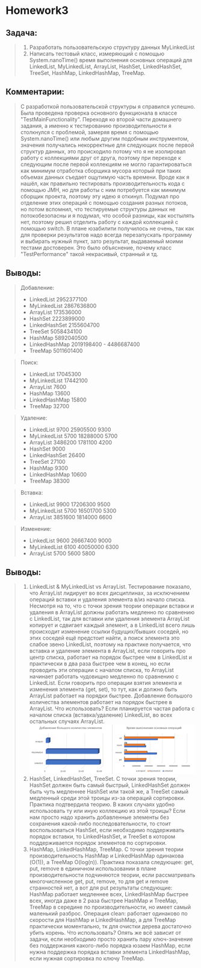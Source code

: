 # Homework3

## Задача: 
> 1. Разработать пользовательскую структуру данных MyLinkedList
> 2. Написать тестовый класс, измеряющий с помощью System.nanoTime()
> время выполнения основных операций для LinkedList, MyLinkedList, ArrayList, HashSet, LinkedHashSet, TreeSet, HashMap, LinkedHashMap, TreeMap.

## Комментарии:
>С разработкой пользовательской структуры я справился успешно. Была
> проведена проверка основного функционала в классе
> "TestMainFunctionality". Переходя ко второй части домашнего задания, а
> именно к тестированию производительности я столкнулся с проблемой,
> замеряя время с помощью System.nanoTime() или любым другим подобным инструментом,
> значения получались некорректные для следующих после первой структур
> данных, это происходило потому что я не изолировал работу с коллекциями друг от друга, поэтому при 
> переходе к следующим после первой коллекциям не могло гарантироваться как минимум отработка сборщика
> мусора который при таких объемах данных съедает ощутимую часть времени. Вроде как я нашёл, как правильно
> тестировать производительность кода с помощью JMH, но для работы с ним потребуется как минимум сборщик
> проекта, поэтому эту идею я откинул. Подумал про отделение этих операций с помощью создания разных потоков, но
> потом вспомнил, что тестируемые структуры данных не потокобезопасны и я подумал, что особой разницы, как костылять
> нет, поэтому решил отделить работу с каждой коллекцией с помощью switch. В плане юзабилити получилось не очень, так
> как для проверки результатов надо всегда перезапускать программу и выбирать нужный пункт, зато результат, выдаваемый
> моими тестами достоверен. Это было объяснение, почему класс "TestPerformance" такой некрасивый, странный и тд.

## Выводы:
> Добавление:
> * LinkedList      2952377100
> * MyLinkedList    2867636800
> * ArrayList       173536000
> * HashSet         2223899000
> * LinkedHashSet   2155604700
> * TreeSet         5058434100
> * HashMap         5892040500
> * LinkedHashMap   2019198400 - 4486687400
> * TreeMap         5011601400

> Поиск:
> * LinkedList      17045300
> * MyLinkedList    17442100
> * ArrayList       7600
> * HashMap         13600
> * LinkedHashMap   15800
> * TreeMap         32700 

> Удаление:
> * LinkedList      9700    25905500    9300
> * MyLinkedList    5700    18288000    5700
> * ArrayList       3486200 1781100     4200
> * HashSet         9000   
> * LinkedHashSet   26400
> * TreeSet         27100
> * HashMap         9300
> * LinkedHashMap   10600
> * TreeMap         38300

> Вставка:
> * LinkedList      9900        17206300    9500
> * MyLinkedList    5700        16501700    5300
> * ArrayList       3851600     1814000     6600

> Изменение:
> * LinkedList      9600        26667400  9000
> * MyLinkedList    6100        40050000  6300
> * ArrayList       5700        5600      5800

## Выводы:
> 1. LinkedList & MyLinkedList vs ArrayList. Тестирование показало, что ArrayList лидирует во всех дисциплинах, 
> за исключением операций вставки и удаления элемента в/из начало списка. Несмотря на то, что с точки зрения теории
> операции вставки и удаления в ArrayList должны работать медленно по сравнению с LinkedList, так для вставки или удаления
> элемента ArrayList копирует и сдвигает каждый элемент, а в LinkedList всего лишь происходит изменение ссылки будущих/бывших соседей,
> но этих соседей ещё предстоит найти, а поиск элемента это слабое звено LinkedList, поэтому на практике получается, что вставка и удаление
> элемента в ArrayList, если говорить про центр списка, работает на порядок быстрее чем в LinkedList и практически в два раза быстрее чем в конец, но
> если проводить эти операции с началом списка, то ArrayList начинает работать чудовищно медленно по сравнению с LinkedList. Если говорить про операции
> взятия элемента и изменения элемента (get, set), то тут, как и должно быть ArrayList работает на порядки быстрее. Добавление большого количества
> элементов работает на порядок быстрее в ArrayList. Что использовать? Если планируется частая работа с началом списка (вставка/удаление) LinkedList, во всех
> остальных случаях ArrayList.
![Alt text](resources/List.PNG "Title")
> 2. HashSet, LinkedHashSet, TreeSet. С точки зрения теории, HashSet должен быть самый быстрый, LinkedHashSet должен быть чуть медленнее HashSet или такой же, a
> TreeSet самый медленный среди этой троицы из-за операций сортировки. Практика подтвердила теорию. В каких случаях удобно использовать ту или иную коллекцию из этой
> троицы? Если нам просто надо хранить добавленные элементы без сохранения какой-либо последовательности, то стоит воспользоваться HashSet, если необходимо поддерживать
> порядок вставки, то LinkedHashSet, и TreeSet в котором поддерживается порядок элементов по сортировки.
> 3. HashMap, LinkedHashMap, TreeMap. С точки зрения теории производительность HashMap и LinkedHashMap одинакова (O(1)), а TreeMap O(log(n)). Практика показала следующее:
> get, put, remove в единичном использовании в плане производительности подчиняются теории, если рассматривать многочисленное get, put, remove, то для get и remove странностей
> нет, а вот для put результаты следующие: HashMap работает медленнее всех, LinkedHashMap быстрее всех, иногда даже в 2 раза быстрее HashMap и TreeMap, TreeMap в середине по
> производительности, но имеет самый маленький разброс. Операция clean: работает одинаково по скорости для HashMap и LinkedHashMap, а для TreeMap практически моментально, тк
> для очистки дерева достаточно убить корень. Что использовать? Опять же всё зависит от задачи, если необходимо просто хранить пару ключ-значение без поддержания какого-либо
> порядка юзаем HashMap, если нужна поддержка порядка вставки элемента LinkedHashMap, если нужная сортировка по ключу TreeMap.
